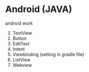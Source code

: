 # Android (JAVA)
android work
1. TextView
2. Button
3. EditText
4. Intent
5. Viewbinding (setting in gradle file)
6. ListView
7. Webview
